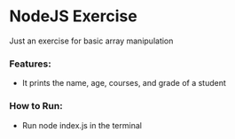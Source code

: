# NodeJS Exercise

Just an exercise for basic array manipulation

### Features:
- It prints the name, age, courses, and grade of a student

### How to Run:
- Run node index.js in the terminal